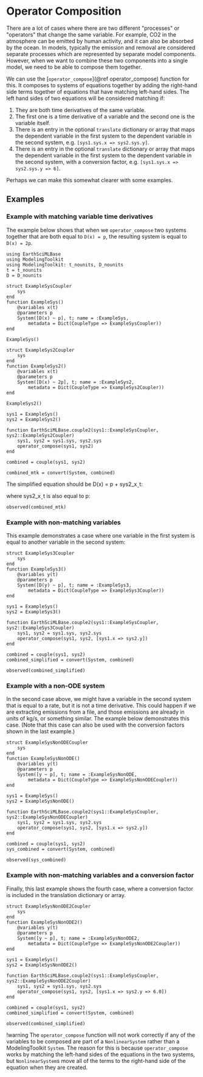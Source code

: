 # Operator Composition

There are a lot of cases where there are two different "processes" or "operators" that change the same variable.
For example, CO2 in the atmosphere can be emitted by human activity, and it can also be absorbed by the ocean.
In models, typically the emission and removal are considered separate processes which are represented by separate
model components.
However, when we want to combine these two components into a single model, we need to be able to compose them together.

We can use the [`operator_compose`](@ref operator_compose) function for this. It composes to systems of equations together by adding the right-hand side terms together of equations that have matching left-hand sides.
The left hand sides of two equations will be considered matching if:

 1. They are both time derivatives of the same variable.
 2. The first one is a time derivative of a variable and the second one is the variable itself.
 3. There is an entry in the optional `translate` dictionary or array that maps the dependent variable in the first system to the dependent variable in the second system, e.g. `[sys1.sys.x => sys2.sys.y]`.
 4. There is an entry in the optional `translate` dictionary or array that maps the dependent variable in the first system to the dependent variable in the second system, with a conversion factor, e.g. `[sys1.sys.x => sys2.sys.y => 6]`.

Perhaps we can make this somewhat clearer with some examples.

## Examples

### Example with matching variable time derivatives

The example below shows that when we `operator_compose` two systems together that are both equal to `D(x) = p`, the resulting system is equal to `D(x) = 2p`.

```@example operator_compose
using EarthSciMLBase
using ModelingToolkit
using ModelingToolkit: t_nounits, D_nounits
t = t_nounits
D = D_nounits

struct ExampleSysCoupler
    sys
end
function ExampleSys()
    @variables x(t)
    @parameters p
    System([D(x) ~ p], t; name = :ExampleSys,
        metadata = Dict(CoupleType => ExampleSysCoupler))
end

ExampleSys()
```

```@example operator_compose
struct ExampleSys2Coupler
    sys
end
function ExampleSys2()
    @variables x(t)
    @parameters p
    System([D(x) ~ 2p], t; name = :ExampleSys2,
        metadata = Dict(CoupleType => ExampleSys2Coupler))
end

ExampleSys2()
```

```@example operator_compose
sys1 = ExampleSys()
sys2 = ExampleSys2()

function EarthSciMLBase.couple2(sys1::ExampleSysCoupler, sys2::ExampleSys2Coupler)
    sys1, sys2 = sys1.sys, sys2.sys
    operator_compose(sys1, sys2)
end

combined = couple(sys1, sys2)

combined_mtk = convert(System, combined)
```

The simplified equation should be D(x) = p + sys2_xˍt:

where sys2_xˍt is also equal to p:

```@example operator_compose
observed(combined_mtk)
```

### Example with non-matching variables

This example demonstrates a case where one variable in the first system is equal to another variable in the second system:

```@example operator_compose
struct ExampleSys3Coupler
    sys
end
function ExampleSys3()
    @variables y(t)
    @parameters p
    System([D(y) ~ p], t; name = :ExampleSys3,
        metadata = Dict(CoupleType => ExampleSys3Coupler))
end

sys1 = ExampleSys()
sys2 = ExampleSys3()

function EarthSciMLBase.couple2(sys1::ExampleSysCoupler, sys2::ExampleSys3Coupler)
    sys1, sys2 = sys1.sys, sys2.sys
    operator_compose(sys1, sys2, [sys1.x => sys2.y])
end

combined = couple(sys1, sys2)
combined_simplified = convert(System, combined)
```

```@example operator_compose
observed(combined_simplified)
```

### Example with a non-ODE system

In the second case above, we might have a variable in the second system that is equal to a rate, but it is not a time derivative.
This could happen if we are extracting emissions from a file, and those emissions are already in units of kg/s, or something similar. The example below demonstrates this case.
(Note that this case can also be used with the conversion factors shown in the last example.)

```@example operator_compose
struct ExampleSysNonODECoupler
    sys
end
function ExampleSysNonODE()
    @variables y(t)
    @parameters p
    System([y ~ p], t; name = :ExampleSysNonODE,
        metadata = Dict(CoupleType => ExampleSysNonODECoupler))
end

sys1 = ExampleSys()
sys2 = ExampleSysNonODE()

function EarthSciMLBase.couple2(sys1::ExampleSysCoupler, sys2::ExampleSysNonODECoupler)
    sys1, sys2 = sys1.sys, sys2.sys
    operator_compose(sys1, sys2, [sys1.x => sys2.y])
end

combined = couple(sys1, sys2)
sys_combined = convert(System, combined)
```

```@example operator_compose
observed(sys_combined)
```

### Example with non-matching variables and a conversion factor

Finally, this last example shows the fourth case, where a conversion factor is included in the translation dictionary or array.

```@example operator_compose
struct ExampleSysNonODE2Coupler
    sys
end
function ExampleSysNonODE2()
    @variables y(t)
    @parameters p
    System([y ~ p], t; name = :ExampleSysNonODE2,
        metadata = Dict(CoupleType => ExampleSysNonODE2Coupler))
end

sys1 = ExampleSys()
sys2 = ExampleSysNonODE2()

function EarthSciMLBase.couple2(sys1::ExampleSysCoupler, sys2::ExampleSysNonODE2Coupler)
    sys1, sys2 = sys1.sys, sys2.sys
    operator_compose(sys1, sys2, [sys1.x => sys2.y => 6.0])
end

combined = couple(sys1, sys2)
combined_simplified = convert(System, combined)
```

```@example operator_compose
observed(combined_simplified)
```

!warning
The `operator_compose` function will not work correctly if any of the variables to be
composed are part of a `NonlinearSystem` rather than a ModelingToolkit `System`. The reason for this
is because `operator_compose` works by matching the left-hand sides of the equations in
the two systems, but `NonlinearSystem`s move all of the terms to the right-hand side of
the equation when they are created.
